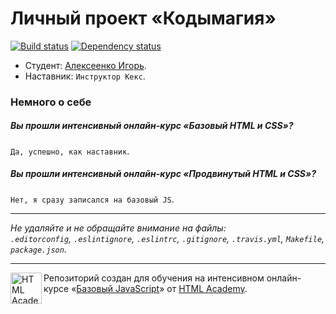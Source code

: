 # Личный проект «Кодымагия»

[![Build status][travis-image]][travis-url]
[![Dependency status][dependency-image]][dependency-url]

* Студент: [Алексеенко Игорь](https://htmlacademy.ru/profile/id175400).
* Наставник: `Инструктор Кекс`.

### Немного о себе

##### Вы прошли интенсивный онлайн-курс «Базовый HTML и CSS»?
`Да, успешно, как наставник`.

##### Вы прошли интенсивный онлайн-курс «Продвинутый HTML и CSS»?
`Нет, я сразу записался на базовый JS`.

---

_Не удаляйте и не обращайте внимание на файлы:_<br>
_`.editorconfig`, `.eslintignore`, `.eslintrc`, `.gitignore`, `.travis.yml`, `Makefile`, `package.json`._

---

<a href="https://htmlacademy.ru/js_intensive"><img align="left" width="50" height="50" title="HTML Academy" src="https://up.htmlacademy.ru/static/img/intensive/javascript/logo-for-github.svg"></a>

Репозиторий создан для обучения на интенсивном онлайн-курсе «[Базовый JavaScript](https://htmlacademy.ru/js_intensive)» от [HTML Academy](https://htmlacademy.ru).

[travis-image]: https://travis-ci.org/js-htmlacademy/175400-code-and-magick.svg?branch=master
[travis-url]: https://travis-ci.org/js-htmlacademy/175400-code-and-magick
[dependency-image]: https://david-dm.org/js-htmlacademy/175400-code-and-magick.svg?style=flat-square
[dependency-url]: https://david-dm.org/js-htmlacademy/175400-code-and-magick
